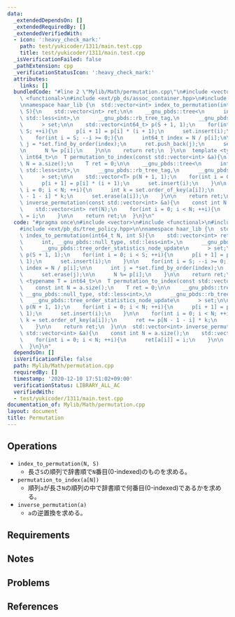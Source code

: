 ```yaml
---
data:
  _extendedDependsOn: []
  _extendedRequiredBy: []
  _extendedVerifiedWith:
  - icon: ':heavy_check_mark:'
    path: test/yukicoder/1311/main.test.cpp
    title: test/yukicoder/1311/main.test.cpp
  _isVerificationFailed: false
  _pathExtension: cpp
  _verificationStatusIcon: ':heavy_check_mark:'
  attributes:
    links: []
  bundledCode: "#line 2 \"Mylib/Math/permutation.cpp\"\n#include <vector>\n#include\
    \ <functional>\n#include <ext/pb_ds/assoc_container.hpp>\n#include <ext/pb_ds/tree_policy.hpp>\n\
    \nnamespace haar_lib {\n  std::vector<int> index_to_permutation(int64_t N, int\
    \ S){\n    std::vector<int> ret;\n\n    __gnu_pbds::tree<\n      int, __gnu_pbds::null_type,\
    \ std::less<int>,\n      __gnu_pbds::rb_tree_tag,\n      __gnu_pbds::tree_order_statistics_node_update\n\
    \      > set;\n\n    std::vector<int64_t> p(S + 1, 1);\n    for(int i = 0; i <\
    \ S; ++i){\n      p[i + 1] = p[i] * (i + 1);\n      set.insert(i);\n    }\n\n\
    \    for(int i = S; --i >= 0;){\n      int64_t index = N / p[i];\n\n      int\
    \ j = *set.find_by_order(index);\n      ret.push_back(j);\n      set.erase(j);\n\
    \n      N %= p[i];\n    }\n\n    return ret;\n  }\n\n  template <typename T =\
    \ int64_t>\n  T permutation_to_index(const std::vector<int> &a){\n    const int\
    \ N = a.size();\n    T ret = 0;\n\n    __gnu_pbds::tree<\n      int, __gnu_pbds::null_type,\
    \ std::less<int>,\n      __gnu_pbds::rb_tree_tag,\n      __gnu_pbds::tree_order_statistics_node_update\n\
    \      > set;\n\n    std::vector<T> p(N + 1, 1);\n    for(int i = 0; i < N; ++i){\n\
    \      p[i + 1] = p[i] * (i + 1);\n      set.insert(i);\n    }\n\n    for(int\
    \ i = 0; i < N; ++i){\n      int k = set.order_of_key(a[i]);\n      ret += p[N\
    \ - 1 - i] * k;\n      set.erase(a[i]);\n    }\n\n    return ret;\n  }\n\n  std::vector<int>\
    \ inverse_permutation(const std::vector<int> &a){\n    const int N = a.size();\n\
    \    std::vector<int> ret(N);\n    for(int i = 0; i < N; ++i){\n      ret[a[i]]\
    \ = i;\n    }\n\n    return ret;\n  }\n}\n"
  code: "#pragma once\n#include <vector>\n#include <functional>\n#include <ext/pb_ds/assoc_container.hpp>\n\
    #include <ext/pb_ds/tree_policy.hpp>\n\nnamespace haar_lib {\n  std::vector<int>\
    \ index_to_permutation(int64_t N, int S){\n    std::vector<int> ret;\n\n    __gnu_pbds::tree<\n\
    \      int, __gnu_pbds::null_type, std::less<int>,\n      __gnu_pbds::rb_tree_tag,\n\
    \      __gnu_pbds::tree_order_statistics_node_update\n      > set;\n\n    std::vector<int64_t>\
    \ p(S + 1, 1);\n    for(int i = 0; i < S; ++i){\n      p[i + 1] = p[i] * (i +\
    \ 1);\n      set.insert(i);\n    }\n\n    for(int i = S; --i >= 0;){\n      int64_t\
    \ index = N / p[i];\n\n      int j = *set.find_by_order(index);\n      ret.push_back(j);\n\
    \      set.erase(j);\n\n      N %= p[i];\n    }\n\n    return ret;\n  }\n\n  template\
    \ <typename T = int64_t>\n  T permutation_to_index(const std::vector<int> &a){\n\
    \    const int N = a.size();\n    T ret = 0;\n\n    __gnu_pbds::tree<\n      int,\
    \ __gnu_pbds::null_type, std::less<int>,\n      __gnu_pbds::rb_tree_tag,\n   \
    \   __gnu_pbds::tree_order_statistics_node_update\n      > set;\n\n    std::vector<T>\
    \ p(N + 1, 1);\n    for(int i = 0; i < N; ++i){\n      p[i + 1] = p[i] * (i +\
    \ 1);\n      set.insert(i);\n    }\n\n    for(int i = 0; i < N; ++i){\n      int\
    \ k = set.order_of_key(a[i]);\n      ret += p[N - 1 - i] * k;\n      set.erase(a[i]);\n\
    \    }\n\n    return ret;\n  }\n\n  std::vector<int> inverse_permutation(const\
    \ std::vector<int> &a){\n    const int N = a.size();\n    std::vector<int> ret(N);\n\
    \    for(int i = 0; i < N; ++i){\n      ret[a[i]] = i;\n    }\n\n    return ret;\n\
    \  }\n}\n"
  dependsOn: []
  isVerificationFile: false
  path: Mylib/Math/permutation.cpp
  requiredBy: []
  timestamp: '2020-12-10 17:51:02+09:00'
  verificationStatus: LIBRARY_ALL_AC
  verifiedWith:
  - test/yukicoder/1311/main.test.cpp
documentation_of: Mylib/Math/permutation.cpp
layout: document
title: Permutation
---
```


## Operations

- `index_to_permutation(N, S)`
  - 長さ`S`の順列で辞書順で`N`番目(0-indexed)のものを求める。
- `permutation_to_index(a[N])`
  - 順列`a`が長さ`N`の順列の中で辞書順で何番目(0-indexed)であるかを求める。
- `inverse_permutation(a)`
  - `a`の逆置換を求める。

## Requirements

## Notes

## Problems

## References
